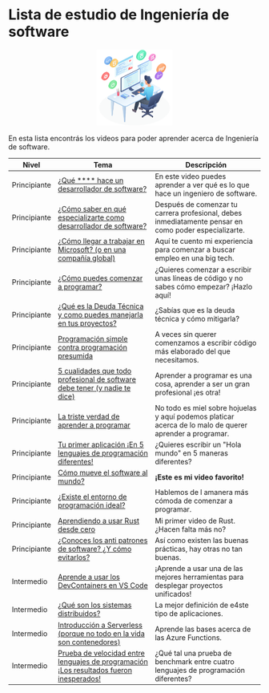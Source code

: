 # Lista de estudio de Ingeniería de software

<!-- markdownlint-disable -->
<div align="center">
  <img src="../../assets/images/software.png" width="30%" alt="Engineering Logo">
</div>

En esta lista encontrás los videos para poder aprender acerca de Ingeniería de software.

|Nivel|Tema|Descripción|
|-----|----|-----------|
|Principiante|[¿Qué **** hace un desarrollador de software?](https://youtu.be/H6e19XoihBo)|En este video puedes aprender a ver qué es lo que hace un ingeniero de software.|
|Principiante|[¿Cómo saber en qué especializarte como desarrollador de software?](https://youtu.be/ur6FHoqc-eo)|Después de comenzar tu carrera profesional, debes inmediatamente pensar en como poder especializarte.|
|Principiante|[¿Cómo llegar a trabajar en Microsoft? (o en una compañía global)](https://youtu.be/pwxMn1e_3yA)|Aquí te cuento mi experiencia para comenzar a buscar empleo en una big tech.|
|Principiante|[¿Cómo puedes comenzar a programar?](https://youtu.be/JKEF-oTiPlc)|¿Quieres comenzar a escribir unas líneas de código y no sabes cómo empezar? ¡Hazlo aquí!|
|Principiante|[¿Qué es la Deuda Técnica y como puedes manejarla en tus proyectos?](https://youtu.be/mJqW4j4vIAw)|¿Sabías que es la deuda técnica y cómo mitigarla?|
|Principiante|[Programación simple contra programación presumida](https://youtu.be/xi-q29-x2nA)|A veces sin querer comenzamos a escribir código más elaborado del que necesitamos.|
|Principiante|[5 cualidades que todo profesional de software debe tener (y nadie te dice)](https://youtu.be/3SlIFqUHltA)|Aprender a programar es una cosa, aprender a ser un gran profesional ¡es otra!|
|Principiante|[La triste verdad de aprender a programar](https://youtu.be/S9JxadVcrdE)|No todo es miel sobre hojuelas y aquí podemos platicar acerca de lo malo de querer aprender a programar.|
|Principiante|[Tu primer aplicación ¡En 5 lenguajes de programación diferentes!](https://youtu.be/xCnyv7n5JS0)|¿Quieres escribir un "Hola mundo" en 5 maneras diferentes?|
|Principiante|[Cómo mueve el software al mundo?](https://youtu.be/Fui4rMtOhnE)|**¡Este es mi video favorito!**|
|Principiante|[¿Existe el entorno de programación ideal?](https://youtu.be/NLLElZU5izc)|Hablemos de l amanera más cómoda de comenzar a programar.|
|Principiante|[Aprendiendo a usar Rust desde cero](https://youtu.be/rqmmC_w9ktc)|Mi primer video de Rust. ¿Hacen falta más no?|
|Principiante|[¿Conoces los anti patrones de software? ¿Y cómo evitarlos?](https://youtu.be/d7Qs4J5ucPk)|Así como existen las buenas prácticas, hay otras no tan buenas.|
|Intermedio|[Aprende a usar los DevContainers en VS Code](https://youtu.be/pPo-f378Syo)|¡Aprende a usar una de las mejores herramientas para desplegar proyectos unificados!|
|Intermedio|[¿Qué son los sistemas distribuidos?](https://youtu.be/AGLpQWh_psQ)|La mejor definición de e4ste tipo de aplicaciones.|
|Intermedio|[Introducción a Serverless (porque no todo en la vida son contenedores)](https://youtu.be/lgfeWF_4oaA)|Aprende las bases acerca de las Azure Functions.|
|Intermedio|[Prueba de velocidad entre lenguajes de programación ¡Los resultados fueron inesperados!](https://youtu.be/X-vCTAQ23ps)|¿Qué tal una prueba de benchmark entre cuatro lenguajes de programación diferentes?|

